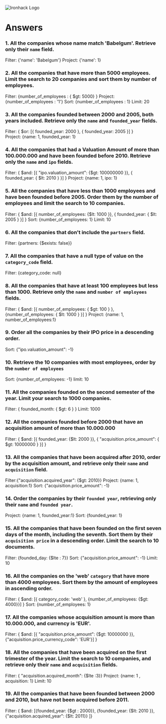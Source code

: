 ![Ironhack Logo](https://i.imgur.com/1QgrNNw.png)

# Answers

### 1. All the companies whose name match 'Babelgum'. Retrieve only their `name` field.

<!-- Your Code Goes Here -->
Filter: {'name': 'Babelgum'}
Project: {'name': 1}

### 2. All the companies that have more than 5000 employees. Limit the search to 20 companies and sort them by **number of employees**.

<!-- Your Code Goes Here -->
Filter: {number_of_employees : { $gt: 5000} }
Project: {number_of_employees : '1'}
Sort: {number_of_employees : 1}
Limit: 20

### 3. All the companies founded between 2000 and 2005, both years included. Retrieve only the `name` and `founded_year` fields.

<!-- Your Code Goes Here -->
Filter: { $or: [{ founded_year: 2000 }, { founded_year: 2005 }] }  
Project: {name: 1, founded_year: 1}

### 4. All the companies that had a Valuation Amount of more than 100.000.000 and have been founded before 2010. Retrieve only the `name` and `ipo` fields.

<!-- Your Code Goes Here -->
Filter: { $and: [{ "ipo.valuation_amount": {$gt: 100000000 }}, { founded_year: { $lt: 2010 } }] }
Project: {name: 1, ipo: 1}

### 5. All the companies that have less than 1000 employees and have been founded before 2005. Order them by the number of employees and limit the search to 10 companies.

<!-- Your Code Goes Here -->
Filter: { $and: [{ number_of_employees: {$lt: 1000 }}, { founded_year: { $lt: 2005 } }] } 
Sort: {number_of_employees: 1} 
Limit: 10

### 6. All the companies that don't include the `partners` field.

<!-- Your Code Goes Here -->
Filter: {partners: {$exists: false}}

### 7. All the companies that have a null type of value on the `category_code` field.

<!-- Your Code Goes Here -->
Filter: {category_code: null}
### 8. All the companies that have at least 100 employees but less than 1000. Retrieve only the `name` and `number of employees` fields.

<!-- Your Code Goes Here -->
Filter: { $and: [{ number_of_employees: { $gt: 100 } }, {number_of_employees: { $lt: 1000 } }] }
Project: {name: 1, number_of_employees:1}
### 9. Order all the companies by their IPO price in a descending order.

<!-- Your Code Goes Here -->
Sort: {"ipo.valuation_amount": -1}
### 10. Retrieve the 10 companies with most employees, order by the `number of employees`

<!-- Your Code Goes Here -->
Sort: {number_of_employees: -1}
limit: 10
### 11. All the companies founded on the second semester of the year. Limit your search to 1000 companies.

<!-- Your Code Goes Here -->
Filter: { founded_month: { $gt: 6 } }
Limit: 1000
### 12. All the companies founded before 2000 that have an acquisition amount of more than 10.000.000

<!-- Your Code Goes Here -->
Filter: { $and: [{ founded_year: {$lt: 2000 }}, { "acquisition.price_amount": { $gt: 10000000 } }] }  
### 13. All the companies that have been acquired after 2010, order by the acquisition amount, and retrieve only their `name` and `acquisition` field.

<!-- Your Code Goes Here -->
Filter:{"acquisition.acquired_year": {$gt: 2010}}
Project: {name: 1, acquisition:1}
Sort: {"acquisition.price_amount": -1}
### 14. Order the companies by their `founded year`, retrieving only their `name` and `founded year`.

<!-- Your Code Goes Here -->
Project: {name: 1, founded_year:1}
Sort: {founded_year: 1}

### 15. All the companies that have been founded on the first seven days of the month, including the seventh. Sort them by their `acquisition price` in a descending order. Limit the search to 10 documents.

<!-- Your Code Goes Here -->
Filter: {founded_day: {$lte : 7}}
Sort: {"acquisition.price_amount": -1}
Limit: 10

### 16. All the companies on the 'web' `category` that have more than 4000 employees. Sort them by the amount of employees in ascending order.

<!-- Your Code Goes Here -->
Filter: { $and: [{ category_code: 'web' }, {number_of_employees: {$gt: 4000}}] }
Sort: {number_of_employees: 1}

### 17. All the companies whose acquisition amount is more than 10.000.000, and currency is 'EUR'.

<!-- Your Code Goes Here -->
Filter: { $and: [{ "acquisition.price_amount": {$gt: 10000000 }}, {"acquisition.price_currency_code": 'EUR'}] }

### 18. All the companies that have been acquired on the first trimester of the year. Limit the search to 10 companies, and retrieve only their `name` and `acquisition` fields.

<!-- Your Code Goes Here -->
Filter: { "acquisition.acquired_month": {$lte :3}}
Project: {name: 1 , acquisition: 1}
Limit: 10
### 19. All the companies that have been founded between 2000 and 2010, but have not been acquired before 2011.

<!-- Your Code Goes Here -->
Filter: { $and: [{founded_year: {$gt : 2000}}, {founded_year: {$lt: 2010 }}, {"acquisition.acquired_year": {$lt: 2011}} ]}
